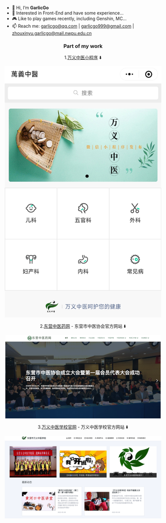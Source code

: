 - 👋 Hi, I’m **GarlicGo**
- 👀 Interested in Front-End and have some experience...
- 🎮 Like to play games recently, including Genshin, MC...
- 📫 Reach me: garlicgo@qq.com | garlicgo999@gmail.com | zhouxinyu.garlicgo@mail.nwpu.edu.cn

<div align="center">
  <h3>Part of my work</h3>
</div>

<div align="center">

1.[万义中医小程序](./images/wyzy-qrcode.png) ⬇️

![万义中医小程序码](./images/wyzy-home.jpg)

2.[东营中医药网](www.dyzyxh.cn) - 东营市中医协会官方网站 ⬇️

![东营中医药网](./images/dyzyyw-home.png)

3.[万义中医学校官网](www.dyzyxh.cn/wyzyschool) - 万义中医学校官方网站 ⬇️

![万义中医学校官网](./images/wyzyschool-home.png)
</div>
